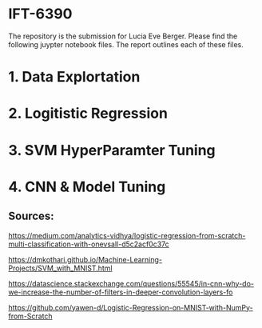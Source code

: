 # IFT-6390


The repository is the submission for Lucia Eve Berger. 
Please find the following juypter notebook files. The report outlines each of these files.

# 1. Data Explortation 
# 2. Logitistic Regression 
# 3. SVM HyperParamter Tuning 
# 4. CNN & Model Tuning 



## Sources: 

https://medium.com/analytics-vidhya/logistic-regression-from-scratch-multi-classification-with-onevsall-d5c2acf0c37c

https://dmkothari.github.io/Machine-Learning-Projects/SVM_with_MNIST.html

https://datascience.stackexchange.com/questions/55545/in-cnn-why-do-we-increase-the-number-of-filters-in-deeper-convolution-layers-fo

https://github.com/yawen-d/Logistic-Regression-on-MNIST-with-NumPy-from-Scratch
